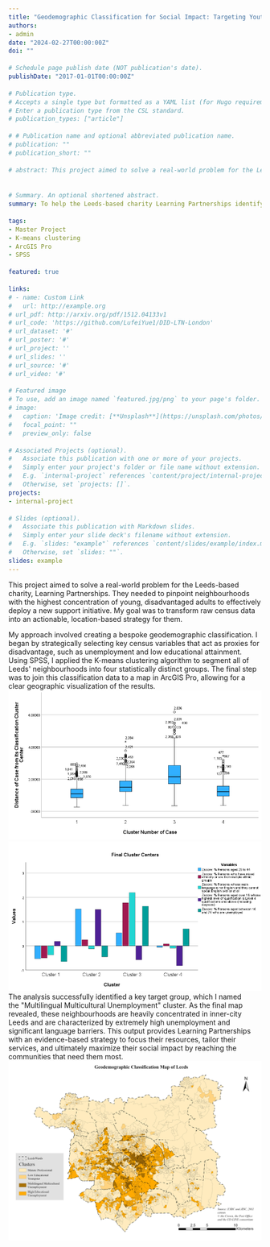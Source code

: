 ```yaml
---
title: "Geodemographic Classification for Social Impact: Targeting Youth Support in Leeds"
authors:
- admin
date: "2024-02-27T00:00:00Z"
doi: ""

# Schedule page publish date (NOT publication's date).
publishDate: "2017-01-01T00:00:00Z"

# Publication type.
# Accepts a single type but formatted as a YAML list (for Hugo requirements).
# Enter a publication type from the CSL standard.
# publication_types: ["article"]

# # Publication name and optional abbreviated publication name.
# publication: ""
# publication_short: ""

# abstract: This project aimed to solve a real-world problem for the Leeds-based charity, Learning Partnerships. They needed to pinpoint neighbourhoods with the highest concentration of young, disadvantaged adults to effectively deploy a new support initiative. My goal was to transform raw census data into an actionable, location-based strategy for them. 
 

# Summary. An optional shortened abstract.
summary: To help the Leeds-based charity Learning Partnerships identify neighbourhoods with the highest concentration of young, disadvantaged adults. The aim was to create a data-driven map to guide their outreach and support services. 

tags:
- Master Project
- K-means clustering
- ArcGIS Pro
- SPSS

featured: true

links:
# - name: Custom Link
#   url: http://example.org
# url_pdf: http://arxiv.org/pdf/1512.04133v1
# url_code: 'https://github.com/LufeiYue1/DID-LTN-London'
# url_dataset: '#'
# url_poster: '#'
# url_project: ''
# url_slides: ''
# url_source: '#'
# url_video: '#'

# Featured image
# To use, add an image named `featured.jpg/png` to your page's folder. 
# image:
#   caption: 'Image credit: [**Unsplash**](https://unsplash.com/photos/s9CC2SKySJM)'
#   focal_point: ""
#   preview_only: false

# Associated Projects (optional).
#   Associate this publication with one or more of your projects.
#   Simply enter your project's folder or file name without extension.
#   E.g. `internal-project` references `content/project/internal-project/index.md`.
#   Otherwise, set `projects: []`.
projects:
- internal-project

# Slides (optional).
#   Associate this publication with Markdown slides.
#   Simply enter your slide deck's filename without extension.
#   E.g. `slides: "example"` references `content/slides/example/index.md`.
#   Otherwise, set `slides: ""`.
slides: example
---
```

This project aimed to solve a real-world problem for the Leeds-based charity, Learning Partnerships. They needed to pinpoint neighbourhoods with the highest concentration of young, disadvantaged adults to effectively deploy a new support initiative. My goal was to transform raw census data into an actionable, location-based strategy for them. 

My approach involved creating a bespoke geodemographic classification. I began by strategically selecting key census variables that act as proxies for disadvantage, such as unemployment and low educational attainment. Using SPSS, I applied the K-means clustering algorithm to segment all of Leeds' neighbourhoods into four statistically distinct groups. The final step was to join this classification data to a map in ArcGIS Pro, allowing for a clear geographic visualization of the results.
![预印本封面](1.png)
![预印本封面](CLuster.png)
The analysis successfully identified a key target group, which I named the "Multilingual Multicultural Unemployment" cluster. As the final map revealed, these neighbourhoods are heavily concentrated in inner-city Leeds and are characterized by extremely high unemployment and significant language barriers. This output provides Learning Partnerships with an evidence-based strategy to focus their resources, tailor their services, and ultimately maximize their social impact by reaching the communities that need them most.
![预印本封面](featured.jpg)


<!-- {{% callout note %}}
Create your slides in Markdown - click the *Slides* button to check out the example.
{{% /callout %}} -->

<!-- Add the publication's **full text** or **supplementary notes** here. You can use rich formatting such as including [code, math, and images](https://docs.hugoblox.com/content/writing-markdown-latex/). -->
